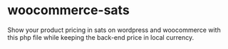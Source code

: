# woocommerce-sats
Show your product pricing in sats on wordpress and woocommerce with this php file while keeping the back-end price in local currency.
